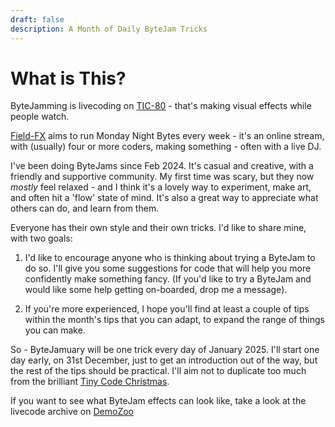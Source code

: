 ```yaml
---
draft: false
description: A Month of Daily ByteJam Tricks
---
```

# What is This?

ByteJamming is livecoding on [TIC-80](https://tic80.com/) - that's making visual effects while people watch.

[Field-FX](https://mastodon.social/@FieldFX@mastodon.online) aims to run Monday Night Bytes every week - it's an online stream, with (usually) four or more coders, making something - often with a live DJ.

I've been doing ByteJams since Feb 2024. It's casual and creative, with a friendly and supportive community. My first time was scary, but they now *mostly* feel relaxed - and I think it's a lovely way to experiment, make art, and often hit a 'flow' state of mind. It's also a great way to appreciate what others can do, and learn from them.

Everyone has their own style and their own tricks. I'd like to share mine, with two goals:

1) I'd like to encourage anyone who is thinking about trying a ByteJam to do so. I'll give you some suggestions for code that will help you more confidently make something fancy. (If you'd like to try a ByteJam and would like some help getting on-boarded, drop me a message).

2) If you're more experienced, I hope you'll find at least a couple of tips within the month's tips that you can adapt, to expand the range of things you can make.

So - ByteJamuary will be one trick every day of January 2025. I'll start one day early, on 31st December, just to get an introduction out of the way, but the rest of the tips should be practical. I'll aim not to duplicate too much from the brilliant [Tiny Code Christmas](https://tcc.lovebyte.party/).

If you want to see what ByteJam effects can look like, take a look at the livecode archive on [DemoZoo](https://livecode.demozoo.org/type/Byte_Jam.html#mc)